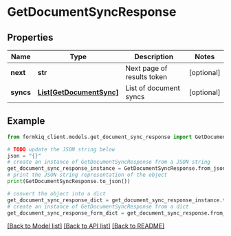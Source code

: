 # GetDocumentSyncResponse


## Properties

Name | Type | Description | Notes
------------ | ------------- | ------------- | -------------
**next** | **str** | Next page of results token | [optional] 
**syncs** | [**List[GetDocumentSync]**](GetDocumentSync.md) | List of document syncs | [optional] 

## Example

```python
from formkiq_client.models.get_document_sync_response import GetDocumentSyncResponse

# TODO update the JSON string below
json = "{}"
# create an instance of GetDocumentSyncResponse from a JSON string
get_document_sync_response_instance = GetDocumentSyncResponse.from_json(json)
# print the JSON string representation of the object
print(GetDocumentSyncResponse.to_json())

# convert the object into a dict
get_document_sync_response_dict = get_document_sync_response_instance.to_dict()
# create an instance of GetDocumentSyncResponse from a dict
get_document_sync_response_form_dict = get_document_sync_response.from_dict(get_document_sync_response_dict)
```
[[Back to Model list]](../README.md#documentation-for-models) [[Back to API list]](../README.md#documentation-for-api-endpoints) [[Back to README]](../README.md)


